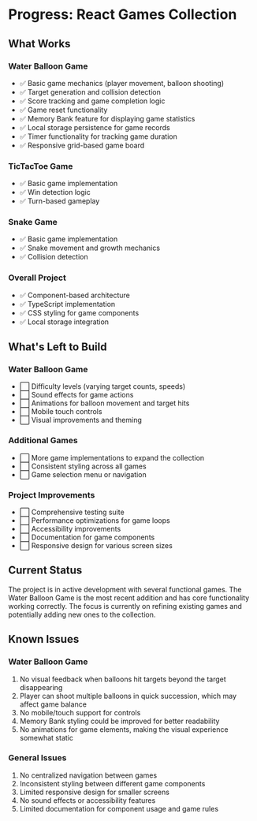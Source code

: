 # Progress: React Games Collection

## What Works

### Water Balloon Game
- ✅ Basic game mechanics (player movement, balloon shooting)
- ✅ Target generation and collision detection
- ✅ Score tracking and game completion logic
- ✅ Game reset functionality
- ✅ Memory Bank feature for displaying game statistics
- ✅ Local storage persistence for game records
- ✅ Timer functionality for tracking game duration
- ✅ Responsive grid-based game board

### TicTacToe Game
- ✅ Basic game implementation
- ✅ Win detection logic
- ✅ Turn-based gameplay

### Snake Game
- ✅ Basic game implementation
- ✅ Snake movement and growth mechanics
- ✅ Collision detection

### Overall Project
- ✅ Component-based architecture
- ✅ TypeScript implementation
- ✅ CSS styling for game components
- ✅ Local storage integration

## What's Left to Build

### Water Balloon Game
- ⬜ Difficulty levels (varying target counts, speeds)
- ⬜ Sound effects for game actions
- ⬜ Animations for balloon movement and target hits
- ⬜ Mobile touch controls
- ⬜ Visual improvements and theming

### Additional Games
- ⬜ More game implementations to expand the collection
- ⬜ Consistent styling across all games
- ⬜ Game selection menu or navigation

### Project Improvements
- ⬜ Comprehensive testing suite
- ⬜ Performance optimizations for game loops
- ⬜ Accessibility improvements
- ⬜ Documentation for game components
- ⬜ Responsive design for various screen sizes

## Current Status
The project is in active development with several functional games. The Water Balloon Game is the most recent addition and has core functionality working correctly. The focus is currently on refining existing games and potentially adding new ones to the collection.

## Known Issues

### Water Balloon Game
1. No visual feedback when balloons hit targets beyond the target disappearing
2. Player can shoot multiple balloons in quick succession, which may affect game balance
3. No mobile/touch support for controls
4. Memory Bank styling could be improved for better readability
5. No animations for game elements, making the visual experience somewhat static

### General Issues
1. No centralized navigation between games
2. Inconsistent styling between different game components
3. Limited responsive design for smaller screens
4. No sound effects or accessibility features
5. Limited documentation for component usage and game rules
